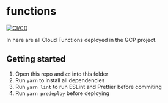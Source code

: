 # functions

[![CI/CD](https://github.com/DerLev/derlev-xyz/actions/workflows/integration-deployment.yml/badge.svg?branch=main&event=push)](https://github.com/DerLev/derlev-xyz/actions/workflows/integration-deployment.yml)

In here are all Cloud Functions deployed in the GCP project.

## Getting started


1. Open this repo and `cd` into this folder
1. Run `yarn` to install all dependencies
1. Run `yarn lint` to run ESLint and Prettier before commiting
1. Run `yarn predeploy` before deploying
